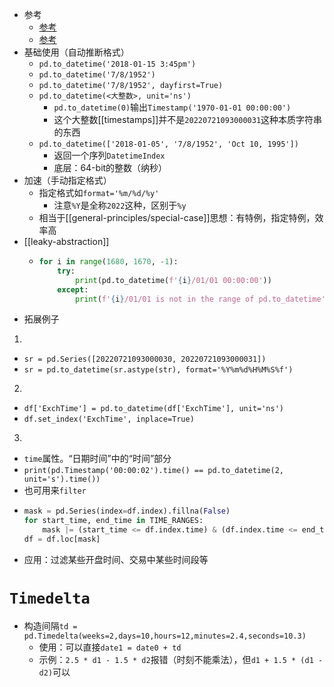 - 参考
  - [参考](https://blog.csdn.net/weixin_39532362/article/details/93854780)
  - [参考](https://www.jianshu.com/p/1d66d0e6672a)
- 基础使用（自动推断格式）
  - `pd.to_datetime('2018-01-15 3:45pm')`
  - `pd.to_datetime('7/8/1952')`
  - `pd.to_datetime('7/8/1952', dayfirst=True)`
  - `pd.to_datetime(<大整数>, unit='ns')`
    - `pd.to_datetime(0)`输出`Timestamp('1970-01-01 00:00:00')`
    - 这个大整数[[timestamps]]并不是`20220721093000031`这种本质字符串的东西
  - `pd.to_datetime(['2018-01-05', '7/8/1952', 'Oct 10, 1995'])`
    - 返回一个序列`DatetimeIndex`
    - 底层：64-bit的整数（纳秒）
- 加速（手动指定格式）
  - 指定格式如`format='%m/%d/%y'`
    - 注意`%Y`是全称`2022`这种，区别于`%y`
  - 相当于[[general-principles/special-case]]思想：有特例，指定特例，效率高
- [[leaky-abstraction]]
  - ```python
    for i in range(1680, 1670, -1):
        try:
            print(pd.to_datetime(f'{i}/01/01 00:00:00'))
        except:
            print(f'{i}/01/01 is not in the range of pd.to_datetime')
    ```
- 拓展例子
1. 
  - `sr = pd.Series([20220721093000030, 20220721093000031])`
  - `sr = pd.to_datetime(sr.astype(str), format='%Y%m%d%H%M%S%f')`
2. 
  - `df['ExchTime'] = pd.to_datetime(df['ExchTime'], unit='ns')`
  - `df.set_index('ExchTime', inplace=True)`
3. 
  - `time`属性。“日期时间”中的“时间”部分
  - `print(pd.Timestamp('00:00:02').time() == pd.to_datetime(2, unit='s').time())`
  - 也可用来`filter`
  - ```python
    mask = pd.Series(index=df.index).fillna(False)
    for start_time, end_time in TIME_RANGES:
        mask |= (start_time <= df.index.time) & (df.index.time <= end_time)
    df = df.loc[mask]
    ```
  - 应用：过滤某些开盘时间、交易中某些时间段等
# `Timedelta`
- 构造间隔`td = pd.Timedelta(weeks=2,days=10,hours=12,minutes=2.4,seconds=10.3)`
  - 使用：可以直接`date1 = date0 + td`
  - 示例：`2.5 * d1 - 1.5 * d2`报错（时刻不能乘法），但`d1 + 1.5 * (d1 - d2)`可以